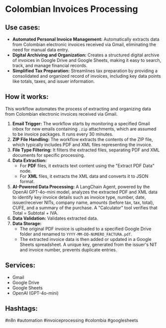 # Colombian Invoices Processing

## Use cases:

- **Automated Personal Invoice Management:** Automatically extracts data from Colombian electronic invoices received via Gmail, eliminating the need for manual data entry.
- **Digital Archiving and Organization:** Creates a structured digital archive of invoices in Google Drive and Google Sheets, making it easy to search, track, and manage financial records.
- **Simplified Tax Preparation:** Streamlines tax preparation by providing a consolidated and organized record of invoices, including key data points like totals, taxes, and issuer information.

## How it works:

This workflow automates the process of extracting and organizing data from Colombian electronic invoices received via Gmail.

1.  **Email Trigger:** The workflow starts by monitoring a specified Gmail inbox for new emails containing `.zip` attachments, which are assumed to be invoice packages.  It runs every 30 minutes.
2.  **ZIP File Handling:** The workflow extracts the contents of the ZIP file, which typically includes PDF and XML files representing the invoice.
3.  **File Type Filtering:** It filters the extracted files, separating PDF and XML documents for specific processing.
4.  **Data Extraction:**
    *   For **PDF** files, it extracts text content using the "Extract PDF Data" node.
    *   For **XML** files, it extracts the XML data and converts it to JSON format.
5.  **AI-Powered Data Processing:** A LangChain Agent, powered by the OpenAI GPT-4o-mini model, analyzes the extracted PDF and XML data to identify key invoice details such as invoice type, number, date, issuer/receiver NITs, company name, amounts (before tax, tax, total), CUFE, and a summary of the purchase.  A "Calculator" tool verifies that Total = Subtotal + IVA.
6.  **Data Validation:** Validates extracted data.
7.  **Data Storage:**
    *   The original PDF invoice is uploaded to a specified Google Drive folder and renamed to `YYYY-MM-DD-NUMERO_FACTURA.pdf`.
    *   The extracted invoice data is then added or updated in a Google Sheets spreadsheet. A unique key, generated from the issuer's NIT and invoice number, prevents duplicate entries.

## Services:

-   Gmail
-   Google Drive
-   Google Sheets
-   OpenAI (GPT-4o-mini)

## Hashtags:

#n8n #automation #invoiceprocessing #colombia #googlesheets
